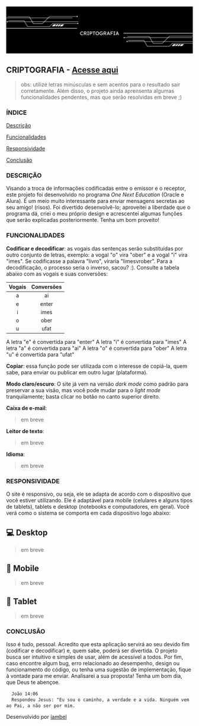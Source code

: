 ![](imgs/banner-criptografia.png)
## CRIPTOGRAFIA - [Acesse aqui](https://criptografia-nine.vercel.app/)
> obs: utilize letras minúsculas e sem acentos para o resultado sair corretamente. Além disso,
> o projeto ainda aprensenta algumas funcionalidades pendentes, mas que serão resolvidas em breve ;)
### ÍNDICE

[Descrição](#descrição)
   
[Funcionalidades](#funcionalidades)
   
[Responsividade](#responsividade)
   
[Conclusão](#conclusão)

###  DESCRIÇÃO
  Visando a troca de informações codificadas entre o emissor e o receptor, este projeto foi desenvolvido no programa *One Next Education* (Oracle e Alura). É um meio muito interessante para enviar mensagens secretas ao seu amigo! (risos). Foi divertido desenvolvê-lo; aproveitei a liberdade que o programa dá, criei o meu próprio design e acrescentei algumas funções que serão explicadas posteriormente. Tenha um bom proveito!

###  FUNCIONALIDADES
  **Codificar e decodificar**: as vogais das sentenças serão substituídas por outro conjunto de letras, exemplo: a vogal "o" vira "ober" e a vogal "i" vira "imes". Se codificasse a palavra "livro", viraria "limesvrober". Para a decodificação, o processo seria o inverso, sacou? :). Consulte a tabela abaixo com as vogais e suas conversões:

Vogais   | Conversões
:---------: | :------:
a | ai
e | enter
i | imes
o | ober
u | ufat


A letra "e" é convertida para "enter"
A letra "i" é convertida para "imes"
A letra "a" é convertida para "ai"
A letra "o" é convertida para "ober"
A letra "u" é convertida para "ufat"



**Copiar**: essa função pode ser utilizada com o interesse de copiá-la, quem sabe, para enviar ou publicar em outro lugar (plataforma).

**Modo claro/escuro**: O site já vem na versão *dark mode* como padrão para preservar a sua visão, mas você pode mudar para o *light mode* tranquilamente; basta clicar no botão no canto superior direito.

**Caixa de e-mail**: 
> em breve

**Leitor de texto**: 
> em breve

**Idioma**: 
> em breve

###  RESPONSIVIDADE
  O site é responsivo, ou seja, ele se adapta de acordo com o dispositivo que você estiver utilizando. Ele é adaptável para mobile (celulares e alguns tipos de tablets), tablets e desktop (notebooks e computadores, em geral). Você verá como o sistema se comporta em cada dispositivo logo abaixo:

## 💻 Desktop
> em breve
## 📱 Mobile
> em breve
## 🔳 Tablet
> em breve

###  CONCLUSÃO
Isso é tudo, pessoal. Acredito que esta aplicação servirá ao seu devido fim (codificar e decodificar) e, quem sabe, poderá ser divertida. O projeto busca ser intuitivo e simples de usar, além de acessível a todos. Por fim, caso encontre algum bug, erro relacionado ao desempenho, design ou funcionamento do código, ou tenha uma sugestão de implementação, fique à vontade para me enviar. Analisarei a sua proposta! Tenha um bom dia, que Deus te abençoe.

      João 14:06
      Respondeu Jesus: "Eu sou o caminho, a verdade e a vida. Ninguém vem ao Pai, a não ser por mim.




 Desenvolvido por [iambel](https://github.com/iambel)

